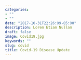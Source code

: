 ```yaml
---
categories:
- ""
- ""
date: "2017-10-31T22:26:09-05:00"
description: Lorem Etiam Nullam
draft: false
image: Covid19.jpg
keywords: ""
slug: covid
title: Covid-19 Disease Update
---
```


